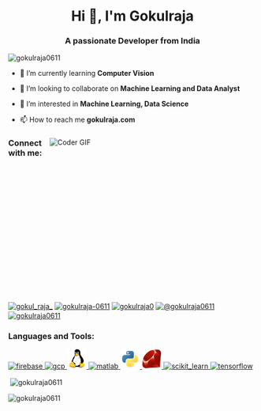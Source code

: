 <h1 align="center">Hi 👋, I'm Gokulraja</h1>
<h3 align="center">A passionate Developer from India</h3>

<p align="left"> <img src="https://komarev.com/ghpvc/?username=gokulraja0611&label=Profile%20views&color=0e75b6&style=flat" alt="gokulraja0611" /> </p>

- 🌱 I’m currently learning **Computer Vision**

- 👯 I’m looking to collaborate on **Machine Learning and Data Analyst**

- 👀 I’m interested in **Machine Learning, Data Science**

- 📫 How to reach me **gokulraja.com**
<article class="markdown-body entry-content container-lg f5" itemprop="text"><p><a target="_blank" rel="noopener noreferrer" href="https://github.com/rajaprerak/rajaprerak/blob/master/developer.gif"><img align="right" src="https://github.com/rajaprerak/rajaprerak/raw/master/developer.gif" alt="Coder GIF" width="420" height="330" style="max-width: 100%;"></a></p>
<h3 align="left">Connect with me:</h3>
<p align="left">
<a href="https://twitter.com/gokul_raja_" target="blank"><img align="center" src="https://raw.githubusercontent.com/rahuldkjain/github-profile-readme-generator/master/src/images/icons/Social/twitter.svg" alt="gokul_raja_" height="30" width="40" /></a>
<a href="https://linkedin.com/in/gokulraja-0611" target="blank"><img align="center" src="https://raw.githubusercontent.com/rahuldkjain/github-profile-readme-generator/master/src/images/icons/Social/linked-in-alt.svg" alt="gokulraja-0611" height="30" width="40" /></a>
<a href="https://kaggle.com/gokulraja0" target="blank"><img align="center" src="https://raw.githubusercontent.com/rahuldkjain/github-profile-readme-generator/master/src/images/icons/Social/kaggle.svg" alt="gokulraja0" height="30" width="40" /></a>
<a href="https://medium.com/@gokulraja0611" target="blank"><img align="center" src="https://raw.githubusercontent.com/rahuldkjain/github-profile-readme-generator/master/src/images/icons/Social/medium.svg" alt="@gokulraja0611" height="30" width="40" /></a>
<a href="https://www.hackerrank.com/gokulraja0611" target="blank"><img align="center" src="https://raw.githubusercontent.com/rahuldkjain/github-profile-readme-generator/master/src/images/icons/Social/hackerrank.svg" alt="gokulraja0611" height="30" width="40" /></a>
</p>

<h3 align="left">Languages and Tools:</h3>
<p align="left"> <a href="https://firebase.google.com/" target="_blank" rel="noreferrer"> <img src="https://www.vectorlogo.zone/logos/firebase/firebase-icon.svg" alt="firebase" width="40" height="40"/> </a> <a href="https://cloud.google.com" target="_blank" rel="noreferrer"> <img src="https://www.vectorlogo.zone/logos/google_cloud/google_cloud-icon.svg" alt="gcp" width="40" height="40"/> </a> <a href="https://www.linux.org/" target="_blank" rel="noreferrer"> <img src="https://raw.githubusercontent.com/devicons/devicon/master/icons/linux/linux-original.svg" alt="linux" width="40" height="40"/> </a> <a href="https://www.mathworks.com/" target="_blank" rel="noreferrer"> <img src="https://upload.wikimedia.org/wikipedia/commons/2/21/Matlab_Logo.png" alt="matlab" width="40" height="40"/> </a> <a href="https://www.python.org" target="_blank" rel="noreferrer"> <img src="https://raw.githubusercontent.com/devicons/devicon/master/icons/python/python-original.svg" alt="python" width="40" height="40"/> </a> <a href="https://www.ruby-lang.org/en/" target="_blank" rel="noreferrer"> <img src="https://raw.githubusercontent.com/devicons/devicon/master/icons/ruby/ruby-original.svg" alt="ruby" width="40" height="40"/> </a> <a href="https://scikit-learn.org/" target="_blank" rel="noreferrer"> <img src="https://upload.wikimedia.org/wikipedia/commons/0/05/Scikit_learn_logo_small.svg" alt="scikit_learn" width="40" height="40"/> </a> <a href="https://www.tensorflow.org" target="_blank" rel="noreferrer"> <img src="https://www.vectorlogo.zone/logos/tensorflow/tensorflow-icon.svg" alt="tensorflow" width="40" height="40"/> </a> </p>

<p>&nbsp;<img align="center" src="https://github-readme-stats.vercel.app/api?username=gokulraja0611&show_icons=true&locale=en" alt="gokulraja0611" /></p>

<p><img align="center" src="https://github-readme-streak-stats.herokuapp.com/?user=gokulraja0611&" alt="gokulraja0611" /></p>

